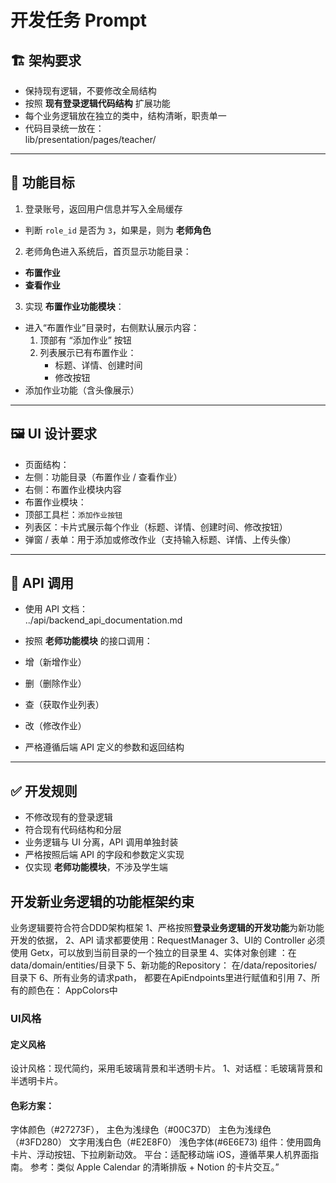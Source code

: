 # 开发任务 Prompt

## 🏗 架构要求
- 保持现有逻辑，不要修改全局结构  
- 按照 **现有登录逻辑代码结构** 扩展功能  
- 每个业务逻辑放在独立的类中，结构清晰，职责单一  
- 代码目录统一放在：  
lib/presentation/pages/teacher/

---

## 🎯 功能目标
1. 登录账号，返回用户信息并写入全局缓存  
 - 判断 `role_id` 是否为 `3`，如果是，则为 **老师角色**  
2. 老师角色进入系统后，首页显示功能目录：  
 - **布置作业**  
 - **查看作业**  
3. 实现 **布置作业功能模块**：  
 - 进入“布置作业”目录时，右侧默认展示内容：  
   1. 顶部有 “添加作业” 按钮  
   2. 列表展示已有布置作业：  
      - 标题、详情、创建时间  
      - 修改按钮  
 - 添加作业功能（含头像展示）

---

## 🖼️ UI 设计要求
- 页面结构：  
- 左侧：功能目录（布置作业 / 查看作业）  
- 右侧：布置作业模块内容  
- 布置作业模块：  
- 顶部工具栏：`添加作业按钮`  
- 列表区：卡片式展示每个作业（标题、详情、创建时间、修改按钮）  
- 弹窗 / 表单：用于添加或修改作业（支持输入标题、详情、上传头像）

---

## 🔗 API 调用
- 使用 API 文档：  
../api/backend_api_documentation.md

- 按照 **老师功能模块** 的接口调用：  
- 增（新增作业）  
- 删（删除作业）  
- 查（获取作业列表）  
- 改（修改作业）  
- 严格遵循后端 API 定义的参数和返回结构  

---

## ✅ 开发规则
- 不修改现有的登录逻辑  
- 符合现有代码结构和分层  
- 业务逻辑与 UI 分离，API 调用单独封装  
- 严格按照后端 API 的字段和参数定义实现  
- 仅实现 **老师功能模块**，不涉及学生端 

## 开发新业务逻辑的功能框架约束
业务逻辑要符合符合DDD架构框架
1、严格按照**登录业务逻辑的开发功能**为新功能开发的依据，
2、API 请求都要使用：RequestManager
3、UI的 Controller 必须使用 Getx，可以放到当前目录的一个独立的目录里
4、实体对象创建 ：在data/domain/entities/目录下
5、新功能的Repository： 在/data/repositories/目录下
6、所有业务的请求path， 都要在ApiEndpoints里进行赋值和引用
7、所有的颜色在： AppColors中
### UI风格
#### 定义风格
设计风格：现代简约，采用毛玻璃背景和半透明卡片。
1、对话框：毛玻璃背景和半透明卡片。
#### 色彩方案：
字体颜色（#27273F），
主色为浅绿色（#00C37D）
主色为浅绿色（#3FD280）
文字用浅白色（#E2E8F0）
浅色字体(#6E6E73)
组件：使用圆角卡片、浮动按钮、下拉刷新动效。
平台：适配移动端 iOS，遵循苹果人机界面指南。
参考：类似 Apple Calendar 的清晰排版 + Notion 的卡片交互。”